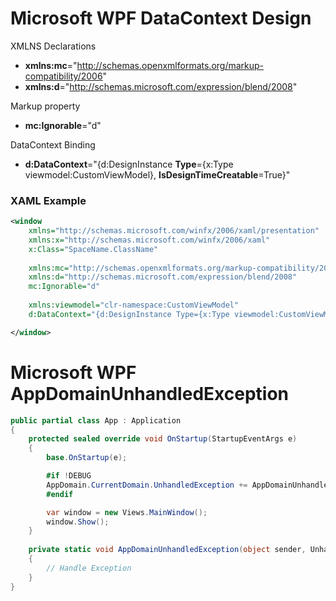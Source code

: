 # Microsoft WPF DataContext Design

XMLNS Declarations
* **xmlns:mc**="http://schemas.openxmlformats.org/markup-compatibility/2006"
* **xmlns:d**="http://schemas.microsoft.com/expression/blend/2008"

Markup property
* **mc:Ignorable**="d"

DataContext Binding
* **d:DataContext**="{d:DesignInstance **Type**={x:Type viewmodel:CustomViewModel}, **IsDesignTimeCreatable**=True}"

### XAML Example

```xml
<window
    xmlns="http://schemas.microsoft.com/winfx/2006/xaml/presentation"
    xmlns:x="http://schemas.microsoft.com/winfx/2006/xaml"
    x:Class="SpaceName.ClassName"
        
    xmlns:mc="http://schemas.openxmlformats.org/markup-compatibility/2006"
    xmlns:d="http://schemas.microsoft.com/expression/blend/2008"
    mc:Ignorable="d"
        
    xmlns:viewmodel="clr-namespace:CustomViewModel"
    d:DataContext="{d:DesignInstance Type={x:Type viewmodel:CustomViewModel}, IsDesignTimeCreatable=True}">

</window>
```

# Microsoft WPF AppDomainUnhandledException

```c#
public partial class App : Application
{
    protected sealed override void OnStartup(StartupEventArgs e)
    {
        base.OnStartup(e);

        #if !DEBUG
        AppDomain.CurrentDomain.UnhandledException += AppDomainUnhandledException;
        #endif

        var window = new Views.MainWindow();
        window.Show();
    }
    
    private static void AppDomainUnhandledException(object sender, UnhandledExceptionEventArgs ex)
    {
        // Handle Exception
    }
}
```
